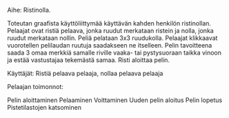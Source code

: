 Aihe: Ristinolla. 

Toteutan graafista käyttöliittymää käyttävän kahden henkilön ristinollan.
Pelaajat ovat ristiä pelaava, jonka ruudut merkataan ristein ja nolla, jonka ruudut merkataan nollin.
Peliä pelataan 3x3 ruudukolla.
Pelaajat klikkaavat vuorotellen pelilaudan ruutuja saadakseen ne itselleen.
Pelin tavoitteena saada 3 omaa merkkiä samalle riville vaaka- tai pystysuoraan taikka vinoon ja estää vastustajaa tekemästä samaa.
Risti aloittaa pelin.

Käyttäjät: Ristiä pelaava pelaaja, nollaa pelaava pelaaja

Pelaajan toimonnot:

Pelin aloittaminen
Pelaaminen
Voittaminen
Uuden pelin aloitus
Pelin lopetus
Pistetilastojen katsominen
